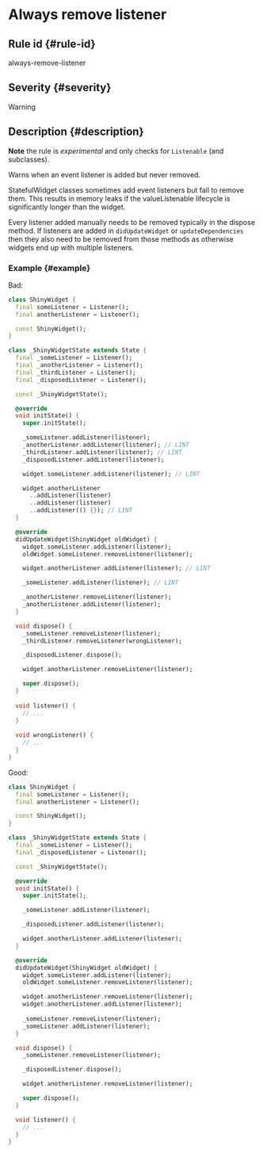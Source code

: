 # Always remove listener

## Rule id {#rule-id}

always-remove-listener

## Severity {#severity}

Warning

## Description {#description}

**Note** the rule is _experimental_ and only checks for `Listenable` (and subclasses).

Warns when an event listener is added but never removed.

StatefulWidget classes sometimes add event listeners but fail to remove them. This results in memory leaks if the valueListenable lifecycle is significantly longer than the widget.

Every listener added manually needs to be removed typically in the dispose method.
If listeners are added in `didUpdateWidget` or `updateDependencies` then they also need to be removed from those methods as otherwise widgets end up with multiple listeners.

### Example {#example}

Bad:

```dart
class ShinyWidget {
  final someListener = Listener();
  final anotherListener = Listener();

  const ShinyWidget();
}

class _ShinyWidgetState extends State {
  final _someListener = Listener();
  final _anotherListener = Listener();
  final _thirdListener = Listener();
  final _disposedListener = Listener();

  const _ShinyWidgetState();

  @override
  void initState() {
    super.initState();

    _someListener.addListener(listener);
    _anotherListener.addListener(listener); // LINT
    _thirdListener.addListener(listener); // LINT
    _disposedListener.addListener(listener);

    widget.someListener.addListener(listener); // LINT

    widget.anotherListener
      ..addListener(listener)
      ..addListener(listener)
      ..addListener(() {}); // LINT
  }

  @override
  didUpdateWidget(ShinyWidget oldWidget) {
    widget.someListener.addListener(listener);
    oldWidget.someListener.removeListener(listener);

    widget.anotherListener.addListener(listener); // LINT

    _someListener.addListener(listener); // LINT

    _anotherListener.removeListener(listener);
    _anotherListener.addListener(listener);
  }

  void dispose() {
    _someListener.removeListener(listener);
    _thirdListener.removeListener(wrongListener);

    _disposedListener.dispose();

    widget.anotherListener.removeListener(listener);

    super.dispose();
  }
  
  void listener() {
    // ...
  }
  
  void wrongListener() {
    // ...
  }
}
```

Good:

```dart
class ShinyWidget {
  final someListener = Listener();
  final anotherListener = Listener();

  const ShinyWidget();
}

class _ShinyWidgetState extends State {
  final _someListener = Listener();
  final _disposedListener = Listener();

  const _ShinyWidgetState();

  @override
  void initState() {
    super.initState();

    _someListener.addListener(listener);

    _disposedListener.addListener(listener);

    widget.anotherListener.addListener(listener);
  }

  @override
  didUpdateWidget(ShinyWidget oldWidget) {
    widget.someListener.addListener(listener);
    oldWidget.someListener.removeListener(listener);

    widget.anotherListener.removeListener(listener);
    widget.anotherListener.addListener(listener);
    
    _someListener.removeListener(listener);
    _someListener.addListener(listener);
  }

  void dispose() {
    _someListener.removeListener(listener);

    _disposedListener.dispose();

    widget.anotherListener.removeListener(listener);

    super.dispose();
  }

  void listener() {
    // ...
  }
}
```
